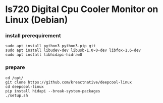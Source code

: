 # ls720 Digital Cpu Cooler Monitor on Linux (Debian)
### install prerequirement
```
sudo apt install python3 python3-pip git
sudo apt install libudev-dev libusb-1.0-0-dev libfox-1.6-dev
sudo apt install libhidapi-hidraw0
```
### prepare 
```
cd /opt/
git clone https://github.com/kreactnative/deepcool-linux
cd deepcool-linux
pip install hidapi --break-system-packages
./setup.sh
```
